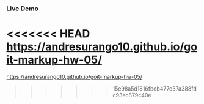 ### LIve Demo

<<<<<<< HEAD
https://andresurango10.github.io/goit-markup-hw-05/
=======
 https://andresurango10.github.io/goit-markup-hw-05/
>>>>>>> 15e98a5d1816fbeb477e37a388fdc93ec879c40e
